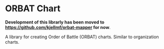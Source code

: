 # ORBAT Chart

**Development of this librarly has been moved to https://github.com/kjellmf/orbat-mapper for now**.

A library for creating Order of Battle (ORBAT) charts. Similar to organization charts. 

